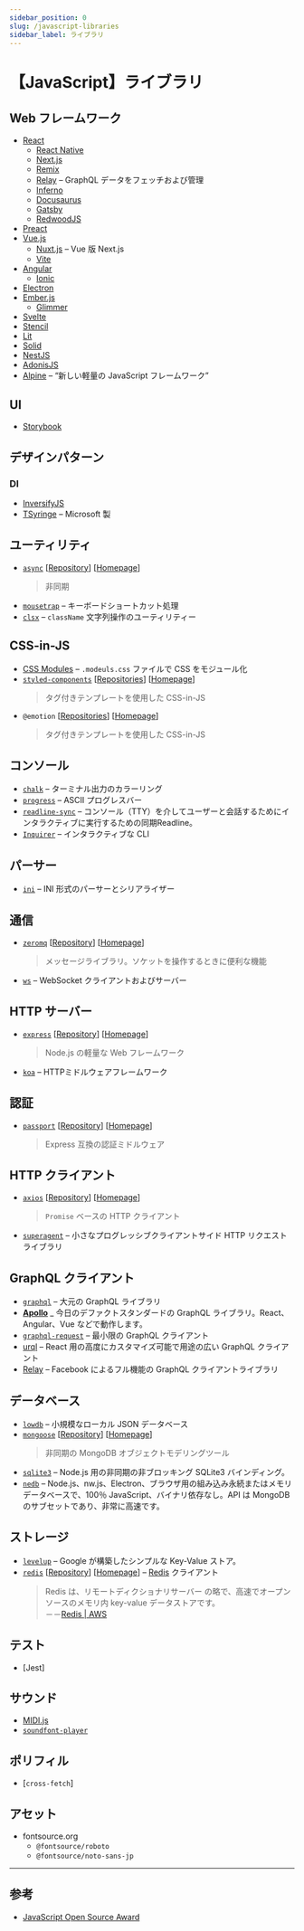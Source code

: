 ```yaml
---
sidebar_position: 0
slug: /javascript-libraries
sidebar_label: ライブラリ
---
```


# 【JavaScript】ライブラリ

## Web フレームワーク

- [React](https://ja.reactjs.org/)
  - [React Native](https://reactnative.dev/)
  - [Next.js](https://nextjs.org/)
  - [Remix](https://remix.run/)
  - [Relay](https://relay.dev/) – GraphQL データをフェッチおよび管理
  - [Inferno](https://www.infernojs.org/)
  - [Docusaurus](https://docusaurus.io/)
  - [Gatsby](https://www.gatsbyjs.com/)
  - [RedwoodJS](https://redwoodjs.com/)
- [Preact](https://preactjs.com/)
- [Vue.js](https://jp.vuejs.org/)
  - [Nuxt.js](https://nuxtjs.org/ja/) – Vue 版 Next.js
  - [Vite](https://ja.vitejs.dev/)
- [Angular](https://angular.jp/)
  - [Ionic](https://ionicframework.com/) 
- [Electron](https://www.electronjs.org/ja)
- [Ember.js](https://emberjs.com/)
  - [Glimmer](https://glimmerjs.com/)
- [Svelte](https://svelte.jp/)
- [Stencil](https://stenciljs.com/)
- [Lit](https://lit.dev/docs/)
- [Solid](https://www.solidjs.com/)
- [NestJS](https://nestjs.com/)
- [AdonisJS](https://adonisjs.com/)
- [Alpine](https://alpinejs.dev/) – “新しい軽量の JavaScript フレームワーク”

## UI

- [Storybook](https://storybook.js.org/)

## デザインパターン

### DI

- [InversifyJS](https://inversify.io/)
- [TSyringe](https://github.com/microsoft/tsyringe) – Microsoft 製

## ユーティリティ

- [`async`](https://www.npmjs.com/package/async) [[Repository](https://github.com/caolan/async)] [[Homepage](https://caolan.github.io/async/)]
  > 非同期
- [`mousetrap`](https://www.npmjs.com/package/mousetrap) – キーボードショートカット処理
- [`clsx`](https://www.npmjs.com/package/clsx) – `className` 文字列操作のユーティリティー

## CSS-in-JS

- [CSS Modules](https://github.com/css-modules/css-modules) – `.modeuls.css` ファイルで CSS をモジュール化
- [`styled-components`](https://www.npmjs.com/package/styled-components) [[Repositories](https://github.com/styled-components)] [[Homepage](https://styled-components.com/)]
  > タグ付きテンプレートを使用した CSS-in-JS
- `@emotion` [[Repositories](https://github.com/emotion-js)] [[Homepage](https://emotion.sh)]
  > タグ付きテンプレートを使用した CSS-in-JS

## コンソール

- [`chalk`](https://www.npmjs.com/package/chalk) – ターミナル出力のカラーリング
- [`progress`](https://www.npmjs.com/package/progress) – ASCII プログレスバー
- [`readline-sync`](https://www.npmjs.com/package/readline-sync) – コンソール（TTY）を介してユーザーと会話するためにインタラクティブに実行するための同期Readline。
- [`Inquirer`](https://www.npmjs.com/package/inquirer) – インタラクティブな CLI

## パーサー

- [`ini`](https://www.npmjs.com/package/ini) – INI 形式のパーサーとシリアライザー

## 通信

- [`zeromq`](https://www.npmjs.com/package/zeromq) [[Repository](https://github.com/zeromq/zeromq.js)] [[Homepage](https://zeromq.org/)]
  > メッセージライブラリ。ソケットを操作するときに便利な機能
- [`ws`](https://www.npmjs.com/package/ws) – WebSocket クライアントおよびサーバー

## HTTP サーバー

- [`express`](https://www.npmjs.com/package/express) [[Repository](https://github.com/expressjs/express)] [[Homepage](http://expressjs.com/)]
  > Node.js の軽量な Web フレームワーク
- [`koa`](https://www.npmjs.com/package/koa) – HTTPミドルウェアフレームワーク

## 認証

- [`passport`](https://www.npmjs.com/package/passport) [[Repository](https://github.com/jaredhanson/passport)] [[Homepage](https://www.passportjs.org/)]
  > Express 互換の認証ミドルウェア

## HTTP クライアント

- [`axios`](https://www.npmjs.com/package/axios) [[Repository](https://github.com/axios/axios)] [[Homepage](https://axios-http.com/)]
  > `Promise` ベースの HTTP クライアント
- [`superagent`](https://www.npmjs.com/package/superagent) – 小さなプログレッシブクライアントサイド HTTP リクエストライブラリ

## GraphQL クライアント

- [`graphql`](https://www.npmjs.com/package/graphql) – 大元の GraphQL ライブラリ
- [**Apollo**](https://www.apollographql.com/) _ 今日のデファクトスタンダードの GraphQL ライブラリ。React、Angular、Vue などで動作します。
- [`graphql-request`](https://www.npmjs.com/package/graphql-request) – 最小限の GraphQL クライアント
- [urql](https://formidable.com/open-source/urql/docs/) – React 用の高度にカスタマイズ可能で用途の広い GraphQL クライアント
- [Relay](https://relay.dev/) – Facebook によるフル機能の GraphQL クライアントライブラリ

## データベース

- [`lowdb`](https://www.npmjs.com/package/lowdb) – 小規模なローカル JSON データベース
- [`mongoose`](https://www.npmjs.com/package/mongoose) [[Repository](https://github.com/Automattic/mongoose)] [[Homepage](https://mongoosejs.com/)]
  > 非同期の MongoDB オブジェクトモデリングツール
- [`sqlite3`](https://www.npmjs.com/package/sqlite3) – Node.js 用の非同期の非ブロッキング SQLite3 バインディング。
- [`nedb`](https://www.npmjs.com/package/nedb) – Node.js、nw.js、Electron、ブラウザ用の組み込み永続またはメモリデータベースで、100％ JavaScript、バイナリ依存なし。API は MongoDB のサブセットであり、非常に高速です。

## ストレージ

- [`levelup`](https://www.npmjs.com/package/levelup) – Google が構築したシンプルな Key-Value ストア。
- [`redis`](https://www.npmjs.com/package/redis) [[Repository](https://github.com/redis/node-redis)] [[Homepage](https://github.com/redis/node-redis)] – [Redis](https://redis.io/) クライアント
  > Redis は、リモートディクショナリサーバー の略で、高速でオープンソースのメモリ内 key-value データストアです。<br />－－[Redis | AWS](https://aws.amazon.com/jp/redis/)

## テスト

- [Jest]

## サウンド

- [MIDI.js](https://galactic.ink/midi-js/)
- [`soundfont-player`](https://www.npmjs.com/package/soundfont-player)

## ポリフィル

- [`cross-fetch`]

## アセット

- fontsource.org
  - `@fontsource/roboto`
  - `@fontsource/noto-sans-jp`

---

## 参考

- [JavaScript Open Source Award](https://osawards.com/javascript/)
